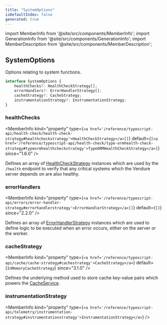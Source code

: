```yaml
---
title: "SystemOptions"
isDefaultIndex: false
generated: true
---
```

<!-- This file was generated from the Vendure source. Do not modify. Instead, re-run the "docs:build" script -->
import MemberInfo from '@site/src/components/MemberInfo';
import GenerationInfo from '@site/src/components/GenerationInfo';
import MemberDescription from '@site/src/components/MemberDescription';


## SystemOptions

<GenerationInfo sourceFile="packages/core/src/config/vendure-config.ts" sourceLine="1103" packageName="@vendure/core" since="1.6.0" />

Options relating to system functions.

```ts title="Signature"
interface SystemOptions {
    healthChecks?: HealthCheckStrategy[];
    errorHandlers?: ErrorHandlerStrategy[];
    cacheStrategy?: CacheStrategy;
    instrumentationStrategy?: InstrumentationStrategy;
}
```

<div className="members-wrapper">

### healthChecks

<MemberInfo kind="property" type={`<a href='/reference/typescript-api/health-check/health-check-strategy#healthcheckstrategy'>HealthCheckStrategy</a>[]`} default={`[<a href='/reference/typescript-api/health-check/type-ormhealth-check-strategy#typeormhealthcheckstrategy'>TypeORMHealthCheckStrategy</a>]`}  since="1.6.0"  />

Defines an array of <a href='/reference/typescript-api/health-check/health-check-strategy#healthcheckstrategy'>HealthCheckStrategy</a> instances which are used by the `/health` endpoint to verify
that any critical systems which the Vendure server depends on are also healthy.
### errorHandlers

<MemberInfo kind="property" type={`<a href='/reference/typescript-api/errors/error-handler-strategy#errorhandlerstrategy'>ErrorHandlerStrategy</a>[]`} default={`[]`}  since="2.2.0"  />

Defines an array of <a href='/reference/typescript-api/errors/error-handler-strategy#errorhandlerstrategy'>ErrorHandlerStrategy</a> instances which are used to define logic to be executed
when an error occurs, either on the server or the worker.
### cacheStrategy

<MemberInfo kind="property" type={`<a href='/reference/typescript-api/cache/cache-strategy#cachestrategy'>CacheStrategy</a>`} default={`InMemoryCacheStrategy`}  since="3.1.0"  />

Defines the underlying method used to store cache key-value pairs which powers the
<a href='/reference/typescript-api/cache/cache-service#cacheservice'>CacheService</a>.
### instrumentationStrategy

<MemberInfo kind="property" type={`<a href='/reference/typescript-api/telemetry/instrumentation-strategy#instrumentationstrategy'>InstrumentationStrategy</a>`}   />




</div>
